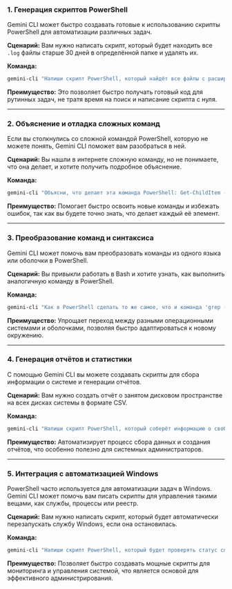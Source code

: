 
### 1\. **Генерация скриптов PowerShell**

Gemini CLI может быстро создавать готовые к использованию скрипты PowerShell для автоматизации различных задач.

**Сценарий:** Вам нужно написать скрипт, который будет находить все `.log` файлы старше 30 дней в определённой папке и удалять их.

**Команда:**

```powershell
gemini-cli "Напиши скрипт PowerShell, который найдёт все файлы с расширением .log в директории 'C:\Logs' и удалит те, которые были изменены более 30 дней назад."
```

**Преимущество:** Это позволяет быстро получать готовый код для рутинных задач, не тратя время на поиск и написание скрипта с нуля.

-----

### 2\. **Объяснение и отладка сложных команд**

Если вы столкнулись со сложной командой PowerShell, которую не можете понять, Gemini CLI поможет вам разобраться в ней.

**Сценарий:** Вы нашли в интернете сложную команду, но не понимаете, что она делает, и хотите получить подробное объяснение.

**Команда:**

```powershell
gemini-cli "Объясни, что делает эта команда PowerShell: Get-ChildItem -Path C:\Scripts -Recurse | Where-Object { $_.LastWriteTime -lt (Get-Date).AddDays(-90) } | Remove-Item -WhatIf"
```

**Преимущество:** Помогает быстро освоить новые команды и избежать ошибок, так как вы будете точно знать, что делает каждый её элемент.

-----

### 3\. **Преобразование команд и синтаксиса**

Gemini CLI может помочь вам преобразовать команды из одного языка или оболочки в PowerShell.

**Сценарий:** Вы привыкли работать в Bash и хотите узнать, как выполнить аналогичную команду в PowerShell.

**Команда:**

```powershell
gemini-cli "Как в PowerShell сделать то же самое, что и команда 'grep -r "error" /var/log' в Bash?"
```

**Преимущество:** Упрощает переход между разными операционными системами и оболочками, позволяя быстро адаптироваться к новому окружению.

-----

### 4\. **Генерация отчётов и статистики**

С помощью Gemini CLI вы можете создавать скрипты для сбора информации о системе и генерации отчётов.

**Сценарий:** Вам нужно создать отчёт о занятом дисковом пространстве на всех дисках системы в формате CSV.

**Команда:**

```powershell
gemini-cli "Напиши скрипт PowerShell, который соберёт информацию о свободном и занятом дисковом пространстве для каждого диска на компьютере и сохранит её в CSV-файл 'disk_report.csv'."
```

**Преимущество:** Автоматизирует процесс сбора данных и создания отчётов, что особенно полезно для системных администраторов.

-----

### 5\. **Интеграция с автоматизацией Windows**

PowerShell часто используется для автоматизации задач в Windows. Gemini CLI может помочь вам писать скрипты для управления такими вещами, как службы, процессы или реестр.

**Сценарий:** Вам нужно написать скрипт, который будет автоматически перезапускать службу Windows, если она остановилась.

**Команда:**

```powershell
gemini-cli "Напиши скрипт PowerShell, который будет проверять статус службы 'Spooler' и, если она не запущена, перезапускать её."
```

**Преимущество:** Позволяет быстро создавать мощные скрипты для мониторинга и управления системой, что является основой для эффективного администрирования.
